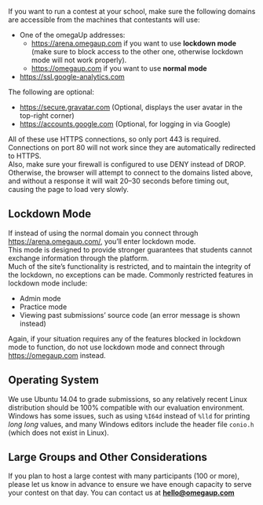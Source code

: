If you want to run a contest at your school, make sure the following domains are accessible from the machines that contestants will use:

* One of the omegaUp addresses:
  * https://arena.omegaup.com if you want to use **lockdown mode** (make sure to block access to the other one, otherwise lockdown mode will not work properly).
  * https://omegaup.com if you want to use **normal mode**
* https://ssl.google-analytics.com

The following are optional:

* https://secure.gravatar.com (Optional, displays the user avatar in the top-right corner)
* https://accounts.google.com (Optional, for logging in via Google)

All of these use HTTPS connections, so only port 443 is required. Connections on port 80 will not work since they are automatically redirected to HTTPS.  
Also, make sure your firewall is configured to use DENY instead of DROP. Otherwise, the browser will attempt to connect to the domains listed above, and without a response it will wait 20–30 seconds before timing out, causing the page to load very slowly.


## Lockdown Mode

If instead of using the normal domain you connect through https://arena.omegaup.com/, you’ll enter lockdown mode.  
This mode is designed to provide stronger guarantees that students cannot exchange information through the platform.  
Much of the site’s functionality is restricted, and to maintain the integrity of the lockdown, no exceptions can be made. Commonly restricted features in lockdown mode include:

* Admin mode  
* Practice mode  
* Viewing past submissions’ source code (an error message is shown instead)

Again, if your situation requires any of the features blocked in lockdown mode to function, do not use lockdown mode and connect through https://omegaup.com instead.


## Operating System

We use Ubuntu 14.04 to grade submissions, so any relatively recent Linux distribution should be 100% compatible with our evaluation environment.  
Windows has some issues, such as using `%I64d` instead of `%lld` for printing *long long* values, and many Windows editors include the header file `conio.h` (which does not exist in Linux).


## Large Groups and Other Considerations

If you plan to host a large contest with many participants (100 or more), please let us know in advance to ensure we have enough capacity to serve your contest on that day. You can contact us at **hello@omegaup.com**

